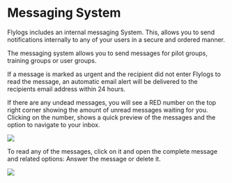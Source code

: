 # Messaging System

Flylogs includes an internal messaging System. This, allows you to send notifications internally to any of your users in a secure and ordered manner.

The messaging system allows you to send messages for pilot groups, training groups or user groups.

If a message is marked as urgent and the recipient did not enter Flylogs to read the message, an automatic email alert will be delivered to the recipients email address within 24 hours.

If there are any undead messages, you will see a RED number on the top right corner showing the amount of unread messages waiting for you. Clicking on the number, shows a quick preview of the messages and the option to navigate to your inbox.

![](https://tawk.link/61f94bae9bd1f31184da67e3/kb/attachments/gx8HL4iEkY.png)

To read any of the messages, click on it and open the complete message and related options: Answer the message or delete it.

![](https://tawk.link/61f94bae9bd1f31184da67e3/kb/attachments/gh1A8Zo1RG.png)
